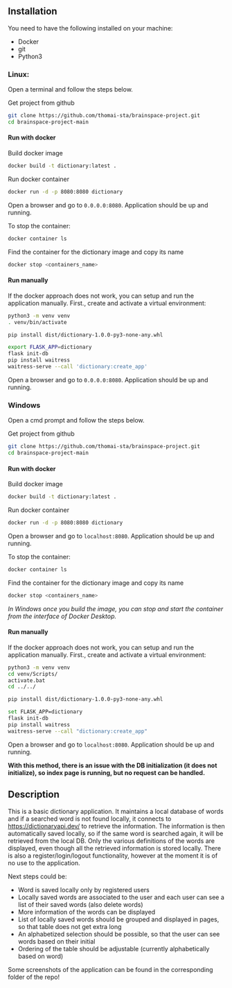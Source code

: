 ## Installation

You need to have the following installed on your machine:
- Docker
- git
- Python3

### Linux:

Open a terminal and follow the steps below.

Get project from github
```bash
git clone https://github.com/thomai-sta/brainspace-project.git
cd brainspace-project-main
```

#### Run with docker

Build docker image

```bash
docker build -t dictionary:latest .
```

Run docker container
```bash
docker run -d -p 8080:8080 dictionary
```

Open a browser and go to ```0.0.0.0:8080```. Application should be up and running.

To stop the container:
```bash
docker container ls
```
Find the container for the dictionary image and copy its name
```bash
docker stop <containers_name>
```

#### Run manually

If the docker approach does not work, you can setup and run the application manually. First., create and activate a virtual environment:
```bash
python3 -m venv venv
. venv/bin/activate
```

```bash
pip install dist/dictionary-1.0.0-py3-none-any.whl
```

```bash
export FLASK_APP=dictionary
flask init-db
pip install waitress
waitress-serve --call 'dictionary:create_app'
```

Open a browser and go to ```0.0.0.0:8080```. Application should be up and running.

### Windows

Open a cmd prompt and follow the steps below.

Get project from github
```bash
git clone https://github.com/thomai-sta/brainspace-project.git
cd brainspace-project-main
```

#### Run with docker

Build docker image

```bash
docker build -t dictionary:latest .
```

Run docker container
```bash
docker run -d -p 8080:8080 dictionary
```

Open a browser and go to ```localhost:8080```. Application should be up and running.

To stop the container:
```bash
docker container ls
```
Find the container for the dictionary image and copy its name
```bash
docker stop <containers_name>
```

*In Windows once you build the image, you can stop and start the container from the interface of Docker Desktop.*
#### Run manually

If the docker approach does not work, you can setup and run the application manually. First., create and activate a virtual environment:
```bash
python3 -m venv venv
cd venv/Scripts/
activate.bat
cd ../../
```

```bash
pip install dist/dictionary-1.0.0-py3-none-any.whl
```

```bash
set FLASK_APP=dictionary
flask init-db
pip install waitress
waitress-serve --call "dictionary:create_app"
```

Open a browser and go to ```localhost:8080```. Application should be up and running.

**With this method, there is an issue with the DB initialization (it does not initialize), so index page is running, but no request can be handled.**


## Description

This is a basic dictionary application. It maintains a local database of words and if a searched word is not found locally, it connects to https://dictionaryapi.dev/ to retrieve the information. The information is then automatically saved locally, so if the same word is searched again, it will be retrieved from the local DB. Only the various definitions of the words are displayed, even though all the retrieved information is stored locally. There is also a register/login/logout functionality, however at the moment it is of no use to the application.

Next steps could be:

- Word is saved locally only by registered users
- Locally saved words are associated to the user and each user can see a list of their saved words (also delete words)
- More information of the words can be displayed
- List of locally saved words should be grouped and displayed in pages, so that table does not get extra long
- An alphabetized selection should be possible, so that the user can see words based on their initial
- Ordering of the table should be adjustable (currently alphabetically based on word)



Some screenshots of the application can be found in the corresponding folder of the repo!
